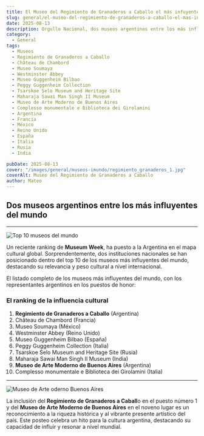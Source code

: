 ```yaml
---
title: El Museo del Regimiento de Granaderos a Caballo el más infuyente del mundo
slug: general/el-museo-del-regimiento-de-granaderos-a-caballo-el-mas-infuyente-del-mundo
date: 2025-08-13
description: Orgullo Nacional, dos museos argentinos entre los más influyentes del mundo.
category:
  - General
tags:
  - Museos
  - Regimiento de Granaderos a Caballo
  - Château de Chambord
  - Museo Soumaya
  - Westminster Abbey
  - Museo Guggenheim Bilbao
  - Peggy Guggenheim Collection 
  - Tsarskoe Selo Museum and Heritage Site 
  - Maharaja Sawai Man Singh II Museum 
  - Museo de Arte Moderno de Buenos Aires 
  - Complesso monumentale e Biblioteca dei Girolamini 
  - Argentina
  - Francia
  - México
  - Reino Unido
  - España
  - Italia
  - Rusia
  - India

pubDate: 2025-08-13
cover: "/images/general/museos-imundo/regimiento_granaderos_1.jpg"
coverAlt: Museo del Regimiento de Granaderos a Caballo
author: Mateo
---
```


## Dos museos argentinos entre los más influyentes del mundo

***
<img src="/images/general/museos-imundo/GyF6e9CXkAAHaOh.jpeg" alt="Top 10 museos del mundo">

Un reciente ranking de **Museum Week**, ha puesto a la Argentina en el mapa cultural global. Sorprendentemente, dos instituciones nacionales se han posicionado dentro del top 10 de los museos más influyentes del mundo, destacando su relevancia y peso cultural a nivel internacional.

El listado completo de los museos más influyentes del mundo, con los representantes argentinos en los puestos de honor:

### El ranking de la influencia cultural

1. **Regimiento de Granaderos a Caballo** (Argentina)
2. Château de Chambord (Francia)
3. Museo Soumaya (México)
4. Westminster Abbey (Reino Unido)
5. Museo Guggenheim Bilbao (España)
6. Peggy Guggenheim Collection (Italia)
7. Tsarskoe Selo Museum and Heritage Site (Rusia)
8. Maharaja Sawai Man Singh II Museum (India)
9. **Museo de Arte Moderno de Buenos Aires** (Argentina)
10. Complesso monumentale e Biblioteca dei Girolamini (Italia)

***

<img src="/images/general/museos-imundo/fachada-mumoderno-1500x610.jpg" alt="Museo de Arte oderno Buenos Aires">

La inclusión del **Regimiento de Granaderos a Caball**o en el puesto número 1 y del **Museo de Arte Moderno de Buenos Aires** en el noveno lugar es un reconocimiento a la riqueza histórica y al vibrante presente artístico del país. Este posteo celebra un hito para la cultura argentina, destacando su capacidad de influir y resonar a nivel mundial.
